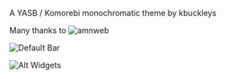 A YASB / Komorebi monochromatic theme by kbuckleys

Many thanks to ![amnweb](https://github.com/amnweb)

![Default Bar](https://cdn.discordapp.com/attachments/295975138887991296/1391141333678166016/1.png?ex=686ad0d4&is=68697f54&hm=6b3f571dc6b0b87689e2f09ed49f7195dbde232cb04c69544c260f4d9993a510&)


![Alt Widgets](https://cdn.discordapp.com/attachments/295975138887991296/1391141334135472198/2.png?ex=686ad0d4&is=68697f54&hm=507c3f76a03e111607acb93b72d0ba5bbdc6b17d875fb415b70b7055d4b00966&)
